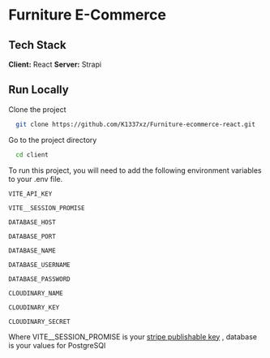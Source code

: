 # Furniture E-Commerce

## Tech Stack

**Client:** React
**Server:** Strapi

## Run Locally

Clone the project

```bash
  git clone https://github.com/K1337xz/Furniture-ecommerce-react.git
```

Go to the project directory

```bash
  cd client
```

To run this project, you will need to add the following environment variables to your .env file.

`VITE_API_KEY`

`VITE__SESSION_PROMISE`

`DATABASE_HOST`

`DATABASE_PORT`

`DATABASE_NAME`

`DATABASE_USERNAME`

`DATABASE_PASSWORD`

`CLOUDINARY_NAME`

`CLOUDINARY_KEY`

`CLOUDINARY_SECRET`

Where VITE\_\_SESSION_PROMISE is your [stripe publishable key](https://dashboard.stripe.com/test/apikeys) , database is your values for PostgreSQl
